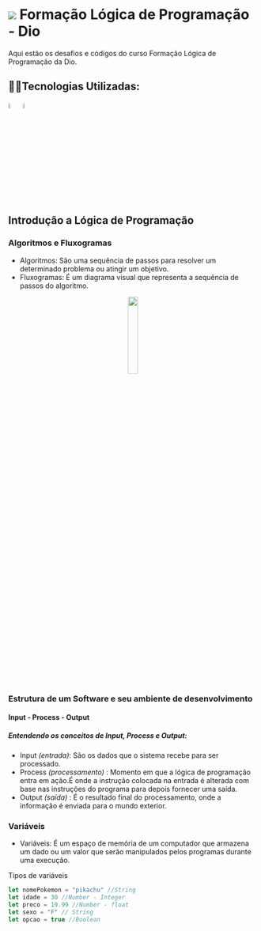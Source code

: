# <img src="https://assets.dio.me/JdBTHUCmNxrrJUiTJ2Xr3uCb3ERnBFWVbLU0kZlfxpY/f:webp/h:120/q:80/L3RyYWNrcy85NzdkMWI0MS01ODg4LTQ0ZDctOGU0Yy01N2QyMzQ4NzQ4ZGMucG5n" > Formação Lógica de Programação - Dio

Aqui estão os desafios e códigos do curso Formação Lógica de Programação da Dio.

## 🐱‍💻Tecnologias Utilizadas:

<img src="https://cdn.jsdelivr.net/gh/devicons/devicon@latest/icons/javascript/javascript-original.svg" width="5%"/>   <img src="https://cdn.jsdelivr.net/gh/devicons/devicon@latest/icons/nodejs/nodejs-original.svg" width="5%"/>

## Introdução a Lógica de Programação

### Algoritmos e Fluxogramas

- Algoritmos: São uma sequência de passos para resolver um determinado problema ou atingir um objetivo.
- Fluxogramas: É um diagrama visual que representa a sequência de passos do algoritmo.
  
<div align="center">
  <img src="https://www.cristiancechinel.pro.br/my_files/algorithms/bookhtml/fluxograma1.png" width="20%">
</div>

### Estrutura de um Software e seu ambiente de desenvolvimento

#### Input - Process - Output

##### Entendendo os conceitos de Input, Process e Output:

- Input *(entrada)*: São os dados que o sistema recebe para ser processado.
- Process *(processamento)* : Momento em que a lógica de programação entra em ação.É onde a instrução colocada na entrada é alterada com base nas instruções do programa para depois
fornecer uma saída.
- Output *(saída)* : É o resultado final do processamento, onde a informação é enviada para o  mundo exterior.



### Variáveis
- Variáveis: É um espaço de memória de um computador que armazena um dado ou um valor que serão manipulados pelos programas durante uma execução.

Tipos de variáveis

~~~javascript
let nomePokemon = "pikachu" //String
let idade = 30 //Number - Integer
let preco = 19.99 //Number - float
let sexo = "F" // String
let opcao = true //Boolean
~~~


